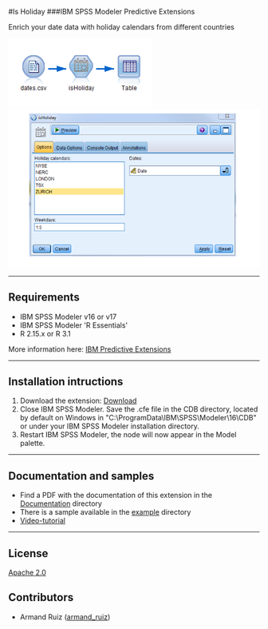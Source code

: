 #Is Holiday
###IBM SPSS Modeler Predictive Extensions

Enrich your date data with holiday calendars from different countries

![Map](https://github.com/IBMPredictiveAnalytics/IsHoliday/blob/master/Screenshot/Illustration2.png?raw=true)
![Map](https://github.com/IBMPredictiveAnalytics/IsHoliday/blob/master/Screenshot/Illustration1.png?raw=true)


---
Requirements
----
- IBM SPSS Modeler v16 or v17
- IBM SPSS Modeler 'R Essentials'
- R 2.15.x or R 3.1

More information here: [IBM Predictive Extensions][2]


---
Installation intructions
----
1. Download the extension: [Download][3] 
2. Close IBM SPSS Modeler. Save the .cfe file in the CDB directory, located by default on Windows in "C:\ProgramData\IBM\SPSS\Modeler\16\CDB" or under your IBM SPSS Modeler installation directory.
3. Restart IBM SPSS Modeler, the node will now appear in the Model palette.


---
Documentation and samples
----
- Find a PDF with the documentation of this extension in the [Documentation][5] directory
- There is a sample available in the [example][6] directory
- [Video-tutorial][20]

---
License
----

[Apache 2.0][1]


Contributors
----

  - Armand Ruiz ([armand_ruiz](https://twitter.com/armand_ruiz))


[1]: http://www.apache.org/licenses/LICENSE-2.0.html
[2]:https://developer.ibm.com/predictiveanalytics/downloads/#tab2
[3]:https://github.com/IBMPredictiveAnalytics/IsHoliday/raw/master/Source%20code/isHoliday.cfe
[5]:https://github.com/IBMPredictiveAnalytics/IsHoliday/blob/master/Documentation/IsHoliday-SPSSModelerExtension.pdf
[6]:https://github.com/IBMPredictiveAnalytics/IsHoliday/tree/master/Example
[10]:http://armandruiz.com/SPSSmaps/crimeChicago1.html
[11]:http://cran.r-project.org/web/packages/RColorBrewer/index.html
[20]:https://www.youtube.com/watch?v=xcbET7fB7r0
